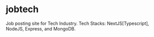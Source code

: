 # jobtech
Job posting site for Tech Industry.
Tech Stacks: NextJS[Typescript], NodeJS, Express, and MongoDB.
